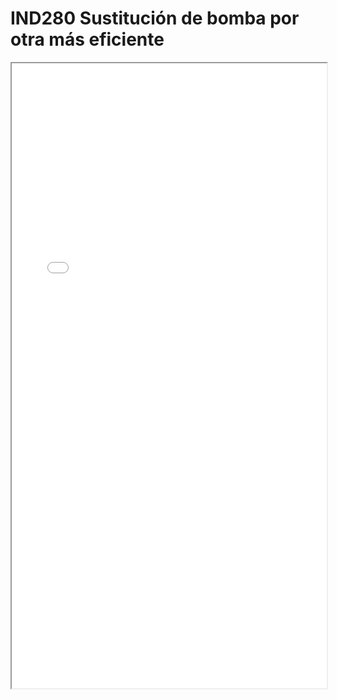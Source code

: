 
# IND280  Sustitución de bomba por otra más eficiente

<iframe src="../IND280  Sustitución de bomba por otra más eficiente.pdf" width="100%" height="1000px"></iframe>

